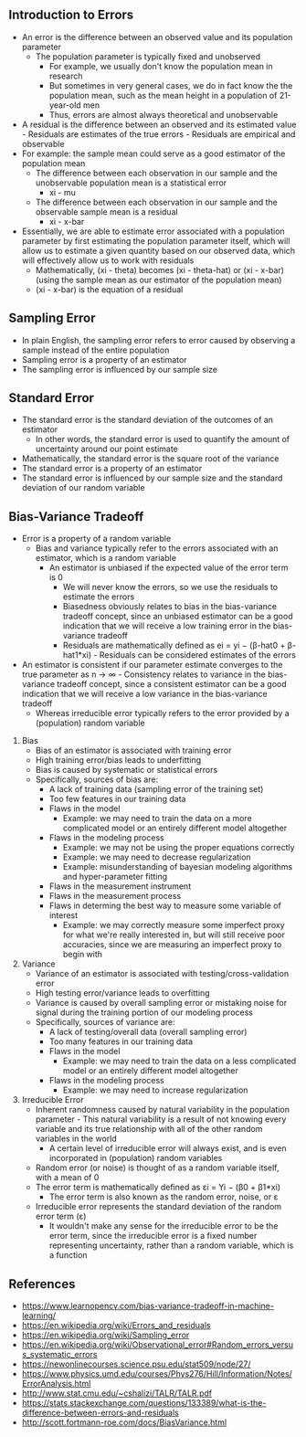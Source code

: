 ## Introduction to Errors
- An error is the difference between an observed value and its population parameter
	- The population parameter is typically fixed and unobserved
		- For example, we usually don't know the population mean in research
		- But sometimes in very general cases, we do in fact know the the population mean, such as the mean height in a population of 21-year-old men
		- Thus, errors are almost always theoretical and unobservable
- A residual is the difference between an observed and its estimated value
        - Residuals are estimates of the true errors
        - Residuals are empirical and observable
- For example: the sample mean could serve as a good estimator of the population mean
	- The difference between each observation in our sample and the unobservable population mean is a statistical error
		- xi - mu
	- The difference between each observation in our sample and the observable sample mean is a residual
		- xi - x-bar
- Essentially, we are able to estimate error associated with a population parameter by first estimating the population parameter itself, which will allow us to estimate a given quantity based on our observed data, which will effectively allow us to work with residuals
	- Mathematically, (xi - theta) becomes (xi - theta-hat) or (xi - x-bar) (using the sample mean as our estimator of the population mean)
	- (xi - x-bar) is the equation of a residual

## Sampling Error
- In plain English, the sampling error refers to error caused by observing a sample instead of the entire population
- Sampling error is a property of an estimator
- The sampling error is influenced by our sample size

## Standard Error
- The standard error is the standard deviation of the outcomes of an estimator
	- In other words, the standard error is used to quantify the amount of uncertainty around our point estimate
- Mathematically, the standard error is the square root of the variance
- The standard error is a property of an estimator
- The standard error is influenced by our sample size and the standard deviation of our random variable

## Bias-Variance Tradeoff
- Error is a property of a random variable
	- Bias and variance typically refer to the errors associated with an estimator, which is a random variable
		- An estimator is unbiased if the expected value of the error term is 0
			- We will never know the errors, so we use the residuals to estimate the errors
			- Biasedness obviously relates to bias in the bias-variance tradeoff concept, since an unbiased estimator can be a good indication that we will receive a low training error in the bias-variance tradeoff
			- Residuals are mathematically defined as ei = yi − (β-hat0 + β-hat1*xi)
                        - Residuals can be considered estimates of the errors	
- An estimator is consistent if our parameter estimate converges to the true parameter as n → ∞
			- Consistency relates to variance in the bias-variance tradeoff concept, since a consistent estimator can be a good indication that we will receive a low variance in the bias-variance tradeoff
	- Whereas irreducible error typically refers to the error provided by a (population) random variable
1. Bias
	- Bias of an estimator is associated with training error
	- High training error/bias leads to underfitting
	- Bias is caused by systematic or statistical errors
	- Specifically, sources of bias are:
		- A lack of training data (sampling error of the training set)
		- Too few features in our training data
		- Flaws in the model
			- Example: we may need to train the data on a more complicated model or an entirely different model altogether
		- Flaws in the modeling process
			- Example: we may not be using the proper equations correctly
			- Example: we may need to decrease regularization
			- Example: misunderstanding of bayesian modeling algorithms and hyper-parameter fitting
		- Flaws in the measurement instrument
		- Flaws in the measurement process
		- Flaws in determing the best way to measure some variable of interest
			- Example: we may correctly measure some imperfect proxy for what we're really interested in, but will still receive poor accuracies, since we are measuring an imperfect proxy to begin with
2. Variance
	- Variance of an estimator is associated with testing/cross-validation error
	- High testing error/variance leads to overfitting
	- Variance is caused by overall sampling error or mistaking noise for signal during the training portion of our modeling process
	- Specifically, sources of variance are:
		- A lack of testing/overall data (overall sampling error)
		- Too many features in our training data
		- Flaws in the model
			- Example: we may need to train the data on a less complicated model or an entirely different model altogether
		- Flaws in the modeling process
			- Example: we may need to increase regularization
3. Irreducible Error
	- Inherent randomness caused by natural variability in the population parameter
                - This natural variability is a result of not knowing every variable and its true relationship with all of the other random variables in the world
        - A certain level of irreducible error will always exist, and is even incorporated in (population) random variables
	- Random error (or noise) is thought of as a random variable itself, with a mean of 0
	- The error term is mathematically defined as εi = Yi − (β0 + β1*xi)
		- The error term is also known as the random error, noise, or ε
	- Irreducible error represents the standard deviation of the random error term (ε)
		- It wouldn't make any sense for the irreducible error to be the error term, since the irreducible error is a fixed number representing uncertainty, rather than a random variable, which is a function




## References
- https://www.learnopencv.com/bias-variance-tradeoff-in-machine-learning/
- https://en.wikipedia.org/wiki/Errors_and_residuals
- https://en.wikipedia.org/wiki/Sampling_error
- https://en.wikipedia.org/wiki/Observational_error#Random_errors_versus_systematic_errors
- https://newonlinecourses.science.psu.edu/stat509/node/27/
- https://www.physics.umd.edu/courses/Phys276/Hill/Information/Notes/ErrorAnalysis.html
- http://www.stat.cmu.edu/~cshalizi/TALR/TALR.pdf
- https://stats.stackexchange.com/questions/133389/what-is-the-difference-between-errors-and-residuals
- http://scott.fortmann-roe.com/docs/BiasVariance.html
